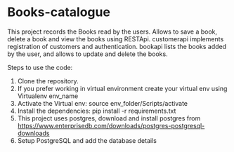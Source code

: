 # Books-catalogue
This project records the Books read by the users. Allows to save a book, delete a book and view the books using RESTApi.
customerapi implements registration of customers and authentication.
bookapi lists the books added by the user, and allows to update and delete the books.

Steps to use the code:
1. Clone the repository. 
2. If you prefer working in virtual environment create your virtual env using Virtualenv env_name
3. Activate the Virtual env: source env_folder/Scripts/activate
4. Install the dependencies: pip install -r requirements.txt
5. This project uses postgres, download and install postgres from https://www.enterprisedb.com/downloads/postgres-postgresql-downloads
6. Setup PostgreSQL and add the database details

